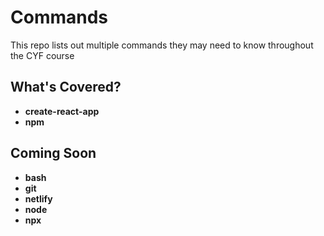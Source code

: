 # Commands

This repo lists out multiple commands they may need to know throughout the CYF course

## What's Covered?

- **create-react-app**
- **npm**

## Coming Soon

- **bash**
- **git**
- **netlify**
- **node** 
- **npx**

